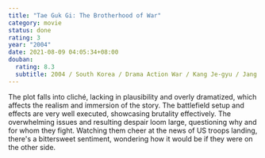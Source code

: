 ```yaml
---
title: "Tae Guk Gi: The Brotherhood of War"
category: movie
status: done
rating: 3
year: "2004"
date: 2021-08-09 04:05:34+08:00
douban:
  rating: 8.3
  subtitle: 2004 / South Korea / Drama Action War / Kang Je-gyu / Jang Dong-gun Won Bin
---
```


The plot falls into cliché, lacking in plausibility and overly dramatized, which affects the realism and immersion of the story. The battlefield setup and effects are very well executed, showcasing brutality effectively. The overwhelming issues and resulting despair loom large, questioning why and for whom they fight. Watching them cheer at the news of US troops landing, there's a bittersweet sentiment, wondering how it would be if they were on the other side.
